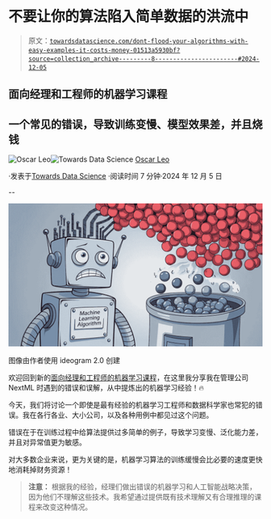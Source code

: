 # 不要让你的算法陷入简单数据的洪流中

> 原文：[`towardsdatascience.com/dont-flood-your-algorithms-with-easy-examples-it-costs-money-01513a5930bf?source=collection_archive---------8-----------------------#2024-12-05`](https://towardsdatascience.com/dont-flood-your-algorithms-with-easy-examples-it-costs-money-01513a5930bf?source=collection_archive---------8-----------------------#2024-12-05)

## 面向经理和工程师的机器学习课程

## 一个常见的错误，导致训练变慢、模型效果差，并且烧钱

[](https://medium.com/@oscarleo?source=post_page---byline--01513a5930bf--------------------------------)![Oscar Leo](https://medium.com/@oscarleo?source=post_page---byline--01513a5930bf--------------------------------)[](https://towardsdatascience.com/?source=post_page---byline--01513a5930bf--------------------------------)![Towards Data Science](https://towardsdatascience.com/?source=post_page---byline--01513a5930bf--------------------------------) [Oscar Leo](https://medium.com/@oscarleo?source=post_page---byline--01513a5930bf--------------------------------)

·发表于[Towards Data Science](https://towardsdatascience.com/?source=post_page---byline--01513a5930bf--------------------------------) ·阅读时间 7 分钟·2024 年 12 月 5 日

--

![](img/40679b848e978f1d70d8429352ab1e63.png)

图像由作者使用 ideogram 2.0 创建

欢迎回到新的[面向经理和工程师的机器学习课程](https://medium.com/@oscarleo/list/ml-lessons-for-managers-and-engineers-630e5efff657)，在这里我分享我在管理公司 NextML 时遇到的错误和误解，从中提炼出的机器学习经验！🔥

今天，我们将讨论一个即使是最有经验的机器学习工程师和数据科学家也常犯的错误。我在各行各业、大小公司，以及各种用例中都见过这个问题。

错误在于在训练过程中给算法提供过多简单的例子，导致学习变慢、泛化能力差，并且对异常值更为敏感。

对大多数企业来说，更为关键的是，机器学习算法的训练缓慢会比必要的速度更快地消耗掉财务资源！

> **注意：** 根据我的经验，经理们做出错误的机器学习和人工智能战略决策，因为他们不理解这些技术。我希望通过提供既有技术理解又有合理推理的课程来改变这种情况。
